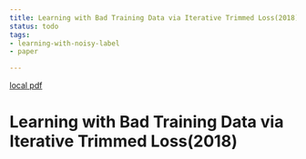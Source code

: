 ```yaml
---
title: Learning with Bad Training Data via Iterative Trimmed Loss(2018)
status: todo
tags:
- learning-with-noisy-label
- paper

---
```


[local pdf](../../../pdfs/2018-Learning%20with%20Bad%20Training%20Data%20via%20Iterative%20Trimmed%20Loss.pdf)

# Learning with Bad Training Data via Iterative Trimmed Loss(2018)
